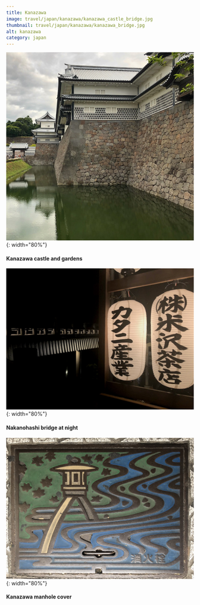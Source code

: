 ```yaml
---
title: Kanazawa
image: travel/japan/kanazawa/kanazawa_castle_bridge.jpg
thumbnail: travel/japan/kanazawa/kanazawa_bridge.jpg
alt: kanazawa
category: japan
---
```


![kanazawa castle bridge](./assets/img/travel/japan/kanazawa/kanazawa_castle.jpg){: width="80%"}

#### Kanazawa castle and gardens

![kanazawa bridge](./assets/img/travel/japan/kanazawa/kanazawa_bridge.jpg){: width="80%"}

#### Nakanohashi bridge at night

![kanazawa street cover ](./assets/img/travel/japan/kanazawa/kanazawa_cover.jpg){: width="80%"}

#### Kanazawa manhole cover
